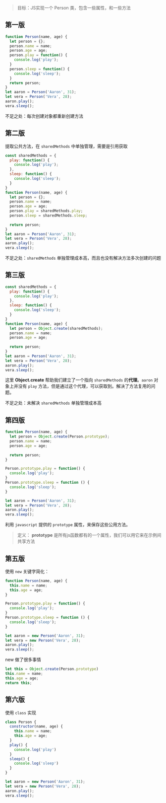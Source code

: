 > 目标：JS实现一个 Person 类，包含一些属性，和一些方法

## 第一版

```js
function Person(name, age) {
  let person = {};
  person.name = name;
  person.age = age;
  person.play = function() {
    console.log('play');
  }
  person.sleep = function() {
    console.log('sleep');
  }
  return person;
}
let aaron = Person('Aaron', 31);
let vera = Person('Vera', 28);
aaron.play();
vera.sleep();
```

不足之处：每次创建对象都重新创建方法



## 第二版

提取公共方法，在 `sharedMethods` 中单独管理，需要是引用获取

```js
const sharedMethods = {
  play: function() {
    console.log('play');
  },
  sleep: function() {
    console.log('sleep');
  }
}
function Person(name, age) {
  let person = {};
  person.name = name;
  person.age = age;
  person.play = sharedMethods.play;
  person.sleep = sharedMethods.sleep;
  
  return person;
}
let aaron = Person('Aaron', 31);
let vera = Person('Vera', 28);
aaron.play();
vera.sleep();
```

不足之处：`sharedMethods` 单独管理成本高，而且也没有解决方法多次创建的问题



## 第三版

```js
const sharedMethods = {
  play: function() {
    console.log('play');
  },
  sleep: function() {
    console.log('sleep');
  }
}
function Person(name, age) {
  let person = Object.create(sharedMethods);
  person.name = name;
  person.age = age;
  
  return person;
}
let aaron = Person('Aaron', 31);
let vera = Person('Vera', 28);
aaron.play();
vera.sleep();
```

这里 **Object.create** 帮助我们建立了一个指向 `sharedMethods` 的**代理**。`aaron` 对象上并没有 `play` 方法，但是通过这个代理，可以获取到。解决了方法复用的问题。

不足之处：未解决 `sharedMethods` 单独管理成本高



## 第四版

```js
function Person(name, age) {
  let person = Object.create(Person.prototype);
  person.name = name;
  person.age = age;
  
  return person;
}

Person.prototype.play = function() {
  console.log('play');
}
Person.prototype.sleep = function () {
  console.log('sleep');
}

let aaron = Person('Aaron', 31);
let vera = Person('Vera', 28);
aaron.play();
vera.sleep();
```

利用 `javascript` 提供的 `prototype` 属性，来保存这些公用方法。

>  定义： **prototype** 是所有js函数都有的一个属性，我们可以用它来在示例间共享方法

## 第五版

使用 `new` 关键字简化：

```js
function Person(name, age) {
  this.name = name;
  this.age = age;
}

Person.prototype.play = function() {
  console.log('play');
}
Person.prototype.sleep = function () {
  console.log('sleep');
}

let aaron = new Person('Aaron', 31);
let vera = new Person('Vera', 28);
aaron.play();
vera.sleep();
```

new 做了很多事情

```js
let this = Object.create(Person.prototype)
this.name = name;
this.age = age;
return this;
```



## 第六版

使用  `class` 实现

```js
class Person {
  constructor(name, age) {
    this.name = name;
    this.age = age;
  }
  play() {
    console.log('play')
  }
  sleep() {
    console.log('sleep')
  }
}

let aaron = new Person('Aaron', 31);
let vera = new Person('Vera', 28);
aaron.play();
vera.sleep();
```


